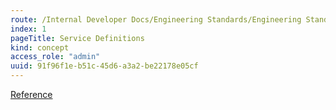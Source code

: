 ```yaml
---
route: /Internal Developer Docs/Engineering Standards/Engineering Standards Service Definitions
index: 1
pageTitle: Service Definitions
kind: concept
access_role: "admin"
uuid: 91f96f1e-b51c-45d6-a3a2-be22178e05cf
---
```


[Reference](https://github.com/LivelyVideo/service-definitions)